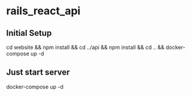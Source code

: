 # rails_react_api

## Initial Setup
cd website && npm install && cd ../api && npm install && cd .. && docker-compose up -d

## Just start server
docker-compose up -d